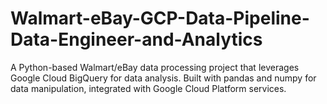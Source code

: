 # Walmart-eBay-GCP-Data-Pipeline-Data-Engineer-and-Analytics
A Python-based Walmart/eBay data processing project that leverages Google Cloud BigQuery for data analysis. Built with pandas and numpy for data manipulation, integrated with Google Cloud Platform services.
